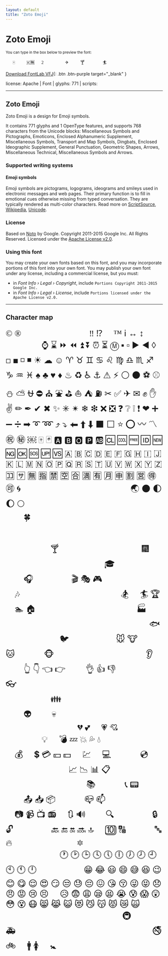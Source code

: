 ```yaml
---
layout: default
title: "Zoto Emoji"
---
```


# Zoto Emoji

<small>You can type in the box below to preview the font:</small>

<div contenteditable="true" class="texteditor" style="font-family: 'Zoto Emoji';">
<p spellcheck="false">🎡💄🀄🈴😱🐞 🇰🈚👺🍉2🍃 🔨🐣👠🌟🎯✈ 🍪😁 🎈🍸🌼 🍷📧🐔󾓩🏄👶</p>
</div>

[Download FontLab VFJ](https://downgit.github.io/#/home?url=https://github.com/fontlabcom/getgo-fonts/blob/main/getgo-fonts/apache/zotoemoji/zoto-emoji.vfj){: .btn .btn-purple target="_blank" }

license: Apache \| Font \| glyphs: 771 \| scripts: 

---


## Zoto Emoji

Zoto Emoji is a design for Emoji symbols.

It contains 771 glyphs and 1 OpenType features, and supports 768 characters from the Unicode blocks: Miscellaneous Symbols and Pictographs, Emoticons, Enclosed Alphanumeric Supplement, Miscellaneous Symbols, Transport and Map Symbols, Dingbats, Enclosed Ideographic Supplement, General Punctuation, Geometric Shapes, Arrows, Miscellaneous Technical, Miscellaneous Symbols and Arrows.


### Supported writing systems


#### Emoji symbols

Emoji symbols are pictograms, logograms, ideograms and smileys used in electronic messages and web pages. Their primary function is to fill in emotional cues otherwise missing from typed conversation. They are typically rendered as multi-color characters. Read more on [ScriptSource](https://scriptsource.org/scr/Zsye), [Wikipedia](https://en.wikipedia.org/wiki/ISO_15924:Zsye), [Unicode](https://www.unicode.org/versions/Unicode13.0.0/ch22.pdf#G12367).


### License

Based on [Noto](https://github.com/notofonts) by Google. Copyright 2011-2015 Google Inc. All Rights Reserved. Licensed under the [Apache License v2.0](https://www.apache.org/licenses/LICENSE-2.0.txt).

### Using this font

You may create your own fonts based on this font, and you may incorporate portions of this font into your own font. You may publish your own font under any license, including a commercial license, but you must:

- in _Font Info › Legal › Copyright_, include `Portions Copyright 2011-2015 Google Inc.`
- in _Font Info › Legal › License_, include `Portions licensed under the Apache License v2.0.`


---

## Character map

<div style="font-family: 'Zoto Emoji'; font-size: 2em;">
© ®                       ‼ ⁉ ⃣ ™ ℹ ↔ ↕ ↖ ↗ ↘ ↙ ↩ ↪ ⌚ ⌛ ⏩ ⏪ ⏫ ⏬ ⏰ ⏳ Ⓜ ▪ ▫ ▶ ◀ ◊ ◻ ◼ ◽ ◾ ☀ ☁ ☺ ♈ ♉ ♊ ♋ ♌ ♍ ♎ ♏ ♐ ♑ ♒ ♓ ♠ ♣ ♥ ♦ ♨ ♻ ♿ ⚓ ⚠ ⚡ ⚪ ⚫ ⚽ ⚾ ⛄ ⛅ ⛎ ⛔ ⛪ ⛲ ⛳ ⛵ ⛺ ⛽ ✂ ✅ ✈ ✉ ✊ ✋ ✌ ✏ ✒ ✔ ✖ ✨ ✳ ✴ ❄ ❇ ❌ ❎ ❓ ❔ ❕ ❗ ❤ ➕ ➖ ➗ ➡ ➰ ➿ ⤴ ⤵ ⬅ ⬆ ⬇ ⬛ ⬜ ⭐ ⭕ 〰 〽 ㊗ ㊙ ￼ 🀄 🃏 🅰 🅱 🅾 🅿 🆎 🆑 🆒 🆓 🆔 🆕 🆖 🆗 🆘 🆙 🆚 🇦 🇧 🇨 🇩 🇪 🇫 🇬 🇭 🇮 🇯 🇰 🇱 🇲 🇳 🇴 🇵 🇶 🇷 🇸 🇹 🇺 🇻 🇼 🇽 🇾 🇿 🈁 🈂 🈚 🈯 🈲 🈳 🈴 🈵 🈶 🈷 🈸 🈹 🈺 🉐 🉑 🌀 🌁 🌂 🌃 🌄 🌅 🌆 🌇 🌈 🌉 🌊 🌋 🌌 🌏 🌑 🌓 🌔 🌕 🌙 🌛 🌟 🌠 🌰 🌱 🌴 🌵 🌷 🌸 🌹 🌺 🌻 🌼 🌽 🌾 🌿 🍀 🍁 🍂 🍃 🍄 🍅 🍆 🍇 🍈 🍉 🍊 🍌 🍍 🍎 🍏 🍑 🍒 🍓 🍔 🍕 🍖 🍗 🍘 🍙 🍚 🍛 🍜 🍝 🍞 🍟 🍠 🍡 🍢 🍣 🍤 🍥 🍦 🍧 🍨 🍩 🍪 🍫 🍬 🍭 🍮 🍯 🍰 🍱 🍲 🍳 🍴 🍵 🍶 🍷 🍸 🍹 🍺 🍻 🎀 🎁 🎂 🎃 🎄 🎅 🎆 🎇 🎈 🎉 🎊 🎋 🎌 🎍 🎎 🎏 🎐 🎑 🎒 🎓 🎠 🎡 🎢 🎣 🎤 🎥 🎦 🎧 🎨 🎩 🎪 🎫 🎬 🎭 🎮 🎯 🎰 🎱 🎲 🎳 🎴 🎵 🎶 🎷 🎸 🎹 🎺 🎻 🎼 🎽 🎾 🎿 🏀 🏁 🏂 🏃 🏄 🏆 🏈 🏊 🏠 🏡 🏢 🏣 🏥 🏦 🏧 🏨 🏩 🏪 🏫 🏬 🏭 🏮 🏯 🏰 🐌 🐍 🐎 🐑 🐒 🐔 🐗 🐘 🐙 🐚 🐛 🐜 🐝 🐞 🐟 🐠 🐡 🐢 🐣 🐤 🐥 🐦 🐧 🐨 🐩 🐫 🐬 🐭 🐮 🐯 🐰 🐱 🐲 🐳 🐴 🐵 🐶 🐷 🐸 🐹 🐺 🐻 🐼 🐽 🐾 👀 👂 👃 👄 👅 👆 👇 👈 👉 👊 👋 👌 👍 👎 👏 👐 👑 👒 👓 👔 👕 👖 👗 👘 👙 👚 👛 👜 👝 👞 👟 👠 👡 👢 👣 👤 👦 👧 👨 👩 👪 👫 👮 👯 👰 👴 👵 👶 👷 👸 👹 👺 👻 👼 👽 👾 👿 💀 💁 💂 💃 💄 💅 💆 💇 💈 💉 💊 💋 💌 💍 💎 💏 💐 💑 💒 💓 💔 💕 💖 💗 💘 💙 💚 💛 💜 💝 💞 💟 💠 💡 💢 💣 💤 💥 💦 💧 💨 💩 💪 💫 💬 💮 💯 💰 💱 💲 💳 💴 💵 💸 💹 💺 💻 💼 💽 💾 💿 📀 📁 📂 📃 📄 📅 📆 📇 📈 📉 📊 📋 📌 📍 📎 📏 📐 📑 📒 📓 📔 📕 📖 📗 📘 📙 📚 📛 📜 📝 📞 📟 📠 📡 📢 📣 📤 📥 📦 📧 📨 📩 📪 📫 📮 📰 📱 📲 📳 📴 📶 📷 📹 📺 📻 📼 🔃 🔊 🔋 🔌 🔍 🔎 🔏 🔐 🔑 🔒 🔓 🔔 🔖 🔗 🔘 🔙 🔚 🔛 🔜 🔝 🔞 🔟 🔠 🔡 🔢 🔣 🔤 🔥 🔦 🔧 🔨 🔩 🔪 🔫 🔮 🔯 🔰 🔱 🔲 🔳 🔴 🔵 🔶 🔷 🔸 🔹 🔺 🔻 🔼 🔽 🕐 🕑 🕒 🕓 🕔 🕕 🕖 🕗 🕘 🕙 🕚 🕛 🗻 🗼 🗽 🗾 🗿 😁 😂 😃 😄 😅 😆 😉 😊 😋 😌 😍 😏 😒 😓 😔 😖 😘 😚 😜 😝 😞 😠 😡 😢 😣 😤 😥 😨 😩 😪 😫 😭 😰 😱 😲 😳 😵 😷 😸 😹 😺 😻 😼 😽 😾 😿 🙀 🙅 🙆 🙇 🙈 🙉 🙊 🙋 🙌 🙍 🙎 🙏 🚀 🚃 🚄 🚅 🚇 🚉 🚌 🚏 🚑 🚒 🚓 🚕 🚗 🚙 🚚 🚢 🚤 🚥 🚧 🚨 🚩 🚪 🚫 🚬 🚭 🚲 🚶 🚹 🚺 🚻 🚼 🚽 🚾 🛀
</div>

